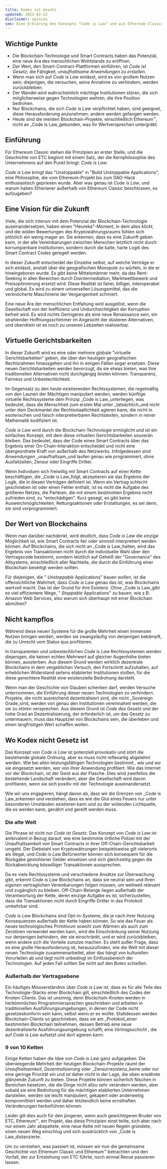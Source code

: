 ```yaml
---
title: Kodex ist Gesetz
updated: 2022-02-22
disclaimer: opinion
seo: Eine Erklärung des Konzepts "Code is Law" und wie Ethereum Classic eines der wenigen Blockchain-Projekte ist, die diese Zukunft ermöglichen.
---
```


## Wichtige Punkte

- Die Blockchain-Technologie und Smart Contracts haben das Potenzial, eine neue Ära des menschlichen Wohlstands zu eröffnen.
- _Der_ Wert, den Smart-Contract-Plattformen einführen, ist _Code ist Gesetz_; die Fähigkeit, _unaufhaltsame Anwendungen zu erstellen_.
- Wenn man sich auf _Code is Law_ einlässt, wird es von großem Nutzen sein; diejenigen, die versuchen, seine Annahme zu verhindern, werden zurückbleiben.
- Der Wandel wird wahrscheinlich mächtige Institutionen stören, die sich möglicherweise gegen Technologien wehren, die ihre Position bedrohen.
- Nur Blockchains, die sich _Code is Law_ verpflichtet haben, sind geeignet, diese Herausforderung anzunehmen; andere werden gefangen werden.
- Heute sind die meisten Blockchain-Projekte, einschließlich Ethereum™, nicht an _Code is Law_gebunden, was ihr Wertversprechen untergräbt.

## Einführung

Für Ethereum Classic stehen die Prinzipien an erster Stelle, und die Geschichte von ETC beginnt mit einem Satz, der die Kernphilosophie des Unternehmens auf den Punkt bringt: _Code is Law_.

_Code is Law_ bringt das "Unstoppable" in "Build Unstoppable Applications", eine Philosophie, die vom Ethereum-Projekt bis zum DAO-Hack enthusiastisch gepriesen wurde. Aber was genau ist _Code is Law_, und warum haben Etherianer außerhalb von Ethereum Classic beschlossen, es aufzugeben?

## Eine Vision für die Zukunft

Viele, die sich intensiv mit dem Potenzial der Blockchain-Technologie auseinandersetzen, haben einen "Heureka"-Moment, in dem alles _klickt_, und die wilden Bewertungen des Kryptowährungsraums fühlen sich plötzlich ein wenig mager an. Sie erkennen, dass es eine Zukunft geben kann, in der alle Vereinbarungen zwischen Menschen letztlich nicht durch korrumpierbare Institutionen, sondern durch die kalte, harte Logik des Smart Contract Codes geregelt werden.

In dieser Zukunft entscheidet der Einzelne selbst, auf welche Verträge er sich einlässt, anstatt über die geografischen Monopole zu würfeln, in die er hineingeboren wurde. Es gibt keine Mittelsmänner mehr, da das Rent-Seeking in allen Bereichen durch Disintermediation, Marktwettbewerb und Preisoptimierung ersetzt wird. Diese Realität ist fairer, billiger, interoperabel und global. Es wird zu einem universellen Lösungsmittel, das die verknöcherte Maschinerie der Vergangenheit schmiert.

Eine neue Ära der menschlichen Entfaltung wird ausgelöst, wenn die Gesellschaft von der Ineffizienz und Undurchsichtigkeit der Korruption befreit wird. Es wird nichts Geringeres als eine neue Renaissance sein, ein strahlender Hoffnungsschimmer im Angesicht der düsteren Alternativen, und obendrein ist es noch zu unseren Lebzeiten realisierbar.

## Virtuelle Gerichtsbarkeiten

In dieser Zukunft wird es eine oder mehrere globale "virtuelle Gerichtsbarkeiten" geben, die über den heutigen geografischen Rechtsrahmen hinausgehen und ihn in einigen Fällen sogar ersetzen. Diese neuen Gerichtsbarkeiten werden bevorzugt, da sie etwas bieten, was ihre traditionellen Alternativen nicht durchgängig leisten können: Transparenz, Fairness und Unbestechlichkeit.

Im Gegensatz zu den heute existierenden Rechtssystemen, die regelmäßig von den Launen der Mächtigen manipuliert werden, werden künftige virtuelle Rechtssysteme dem Prinzip _Code is Law_unterliegen, was bedeutet, dass die Menschheit zum ersten Mal unter _tatsächlich_und nicht unter dem Deckmantel der Rechtsstaatlichkeit agieren kann, die nicht in esoterischen und falsch interpretierbaren Rechtstexten, sondern in reiner Mathematik kodifiziert ist.

_Code is Law_ wird durch die Blockchain-Technologie ermöglicht und ist ein einfaches Konzept, mit dem diese virtuellen Gerichtsbarkeiten souverän bleiben. Das bedeutet, dass der Code eines Smart Contracts über das Ergebnis einer On-Chain-Interaktion entscheidet und nicht eine übergeordnete Kraft von außerhalb des Netzwerks. Infolgedessen sind _Anwendungen_ _unaufhaltsam_und laufen genau wie programmiert, ohne Ausfallzeiten, Zensur oder Eingriffe Dritter.

Wenn Individuen sich freiwillig mit Smart Contracts auf einer Kette beschäftigen, die _Code is Law_folgt, akzeptieren sie das Ergebnis der Logik, die in diesen Verträgen definiert ist. Wenn ein Vertrag schlecht geschrieben ist oder einen Fehler enthält, ist es nicht die Aufgabe des größeren Netzes, die Parteien, die mit einem bestimmten Ergebnis nicht zufrieden sind, zu "entschädigen". Kurz gesagt, es gibt keine Ausweichmöglichkeiten, Rettungsaktionen oder Erstattungen, es sei denn, sie sind vorprogrammiert.

## Der Wert von Blockchains

Wenn man darüber nachdenkt, wird deutlich, dass _Code is Law_ die _einzige_ Möglichkeit ist, wie Smart Contracts fair oder sinnvoll interpretiert werden können. Auf Blockchains, die sich nicht an _Code is Law_halten, wird das Ergebnis von Transaktionen nicht durch die individuelle Wahl über den Vertragscode bestimmt, sondern letztlich auf Geheiß der "Governance" des Altsystems, einschließlich aller Nachteile, die durch die Einführung einer Blockchain beseitigt werden sollten.

Für diejenigen, die " _Unstoppable_ Applications" bauen wollen, ist die offensichtliche Wahrheit, dass _Code is Law_ genau das ist, was Blockchains wertvoll macht. Das ist der Grund für ihre Existenz. Ohne _Code is Law_gibt es viel effizientere Wege, " _Stoppable_ Applications" zu bauen, wie z.B. Amazon Web Services, also warum sich überhaupt mit einer Blockchain abmühen?

## Nicht kampflos

Während diese neuen Systeme für die große Mehrheit einen immensen Nutzen bringen werden, werden sie zwangsläufig von denjenigen bekämpft, die zu Unrecht vom Status quo profitieren.

In transparenten und unbestechlichen _Code is Law_ Rechtssystemen werden diejenigen, die keinen echten Mehrwert auf gleicher Augenhöhe bieten können, aussterben. Aus diesem Grund werden wirklich dezentrale Blockchains in dem vergeblichen Versuch, den Fortschritt aufzuhalten, auf erheblichen Widerstand seitens etablierter Institutionen stoßen, für die diese gerechtere Realität eine existenzielle Bedrohung darstellt.

Wenn man der Geschichte von [](https://www.eff.org/wp/riaa-v-people-five-years-later) Glauben schenken darf, werden Versuche unternommen, die Einführung dieser neuen Technologien zu verhindern. Projekte, die nicht ausreichend dezentralisiert sind, die nicht _Sovereign Grade_sind, werden von genau den Institutionen vereinnahmt werden, die sie zu stören versprechen. Aus diesem Grund ist _Code das Gesetz_ und der hohe Grad an Dezentralisierung, der erforderlich ist, um das Gesetz zu untermauern, muss das Hauptziel von Blockchains sein, die überleben und einen langfristigen Wert schaffen wollen.

## Wo Kodex nicht Gesetz ist

Das Konzept von _Code is Law_ ist potenziell provokativ und stört die bestehende globale Ordnung, aber es muss nicht reflexartig abgelehnt werden. Wie bei allen leistungsfähigen Technologien bestimmt _, wie und wo_ sie eingesetzt werden, wer von ihrer Anwendung profitiert. Wie das Internet vor der Blockchain, ist der Geist aus der Flasche. Dies wird zweifellos die bestehende Landschaft verändern, aber die Gesellschaft wird davon profitieren, wenn sie sich positiv mit der Technologie auseinandersetzt.

Wie wir uns engagieren, hängt davon ab, dass wir die Grenzen von _Code is Law_erkennen und verstehen, dass es wie die Glut eines Feuers nur unter besonderen Umständen existieren kann und zu der wütenden Lichtquelle, die es werden kann, genährt und gereift werden muss.

### Die alte Welt

Die Phrase ist nicht _nur Code ist Gesetz_. Das Konzept von _Code is Law_ ist ambivalent in Bezug darauf, wie eine bestimmte örtliche Polizei mit der Unaufhaltsamkeit von Smart Contracts in ihrer Off-Chain-Gerichtsbarkeit umgeht. Der Diebstahl von Kryptowährungen beispielsweise gilt vielerorts als illegal, und _Code is Law_ Befürworter können sich konsequent für die Rückgabe gestohlener Gelder einsetzen und sich gleichzeitig gegen die Rückabwicklung böswilliger Transaktionen aussprechen.

Da es viele Rechtssysteme und verschiedene Ansätze zur Überwachung gibt, erkennt *Code is Law* Blockchains an, dass sie neutral sein und ihren *eigenen* vertraglichen Vereinbarungen folgen müssen, um weltweit relevant und zugänglich zu bleiben. Off-Chain-Belange liegen außerhalb der Verantwortung der Kette, deren einzige Aufgabe es ist, sicherzustellen, dass die Transaktionen _nicht_ durch Eingriffe Dritter in das Protokoll umkehrbar sind.

_Code is Law_ Blockchains sind Opt-in-Systeme, die je nach ihrer Nutzung Konsequenzen außerhalb der Kette haben können. So wie das Feuer als neues technologisches Primitivum sowohl zum Wärmen als auch zum Zerstören verwendet werden kann, wird die Einschränkung seiner Nutzung nur denjenigen behindern, der sie einschränkt, und er wird zurückbleiben, wenn andere sich die Vorteile zunutze machen. Es steht außer Frage, dass es eine große Herausforderung ist, herauszufinden, wie die Welt mit dieser neuen Technologie zusammenarbeitet, aber das hängt von kulturellen Vorurteilen ab und liegt nicht unbedingt im Einflussbereich der Technologen. Auf jeden Fall sollten Sie nicht auf den Boten schießen.

### Außerhalb der Vertragsebene

Ein häufiges Missverständnis über _Code is Law_ ist, dass es für alle Teile des Technologie-Stacks einer Blockchain gilt, einschließlich des Codes der Knoten-Clients. Das ist unsinnig, denn Blockchain-Knoten werden in herkömmlichen Programmiersprachen geschrieben und arbeiten in traditionellen Ausführungsumgebungen, in denen der Code nicht gesetzeskonform sein kann, selbst wenn er es wollte. Stattdessen werden Blockchain-Clients so geschrieben, dass sie am _Protokoll_einer bestimmten Blockchain teilnehmen, dessen Betrieb eine neue dezentralisierte Ausführungsumgebung schafft; eine _Vertragsschicht_ , die auf _Code is Law_ aufsetzt und dort agieren kann.

### 9 von 10 Ketten

Einige Ketten haben die Idee von _Code is Law_ ganz aufgegeben. Die überwiegende Mehrheit der heutigen Blockchain-Projekte räumt der _Unaufhaltsamkeit_, _Dezentralisierung_ oder _Zensurresistenz_keine oder nur eine geringe Priorität ein und ist daher nicht in der Lage, die oben erwähnte glänzende Zukunft zu bieten. Diese Projekte können sicherlich Nischen in Bereichen besetzen, die die Dinge nicht allzu sehr verändern werden, aber sobald sie eine Bedrohung für die mächtigen etablierten Unternehmen darstellen, werden sie leicht manipuliert, gekapert oder anderweitig kompromittiert werden und daher letztendlich keine ernsthaften Veränderungen herbeiführen können.

Leider gilt dies auch für den jüngeren, wenn auch gewichtigeren Bruder von ETC, Ethereum™, ein Projekt, das diese Prinzipien einst teilte, sich aber nach nur einem Jahr abspaltete, eine neue Kette mit neuen Regeln gründete, einen neuen Weg einschlug und sich ausdrücklich von _Code is Law_distanzierte.

Um zu verstehen, was passiert ist, müssen wir nun die gemeinsame Geschichte von Ethereum Classic und Ethereum™ betrachten und den Vorfall, der zur Entstehung von ETC führte, noch einmal Revue passieren lassen.
